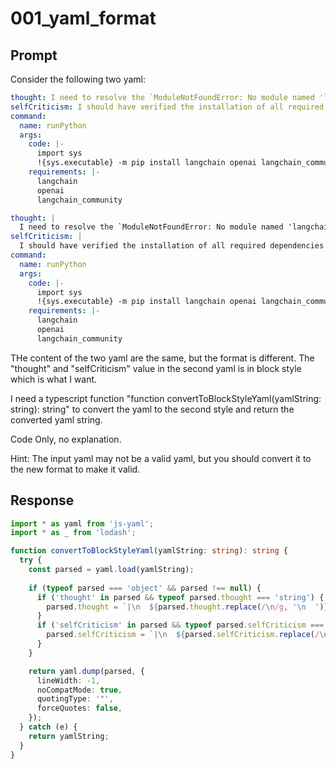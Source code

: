 # 001_yaml_format

## Prompt

Consider the following two yaml:

```yaml
thought: I need to resolve the `ModuleNotFoundError: No module named 'langchain_community'` error by ensuring that all necessary dependencies are correctly installed.
selfCriticism: I should have verified the installation of all required dependencies before running the code.
command:
  name: runPython
  args:
    code: |-
      import sys
      !{sys.executable} -m pip install langchain openai langchain_community
    requirements: |-
      langchain
      openai
      langchain_community
```

```yaml
thought: |
  I need to resolve the `ModuleNotFoundError: No module named 'langchain_community'` error by ensuring that all necessary dependencies are correctly installed.
selfCriticism: |
  I should have verified the installation of all required dependencies before running the code.
command:
  name: runPython
  args:
    code: |-
      import sys
      !{sys.executable} -m pip install langchain openai langchain_community
    requirements: |-
      langchain
      openai
      langchain_community
```

THe content of the two yaml are the same, but the format is different. The "thought" and "selfCriticism" value in the second yaml is in block style which is what I want. 

I need a typescript function "function convertToBlockStyleYaml(yamlString: string): string" to convert the yaml to the second style and return the converted yaml string.

Code Only, no explanation.

Hint: The input yaml may not be a valid yaml, but you should convert it to the new format to make it valid.

## Response

```typescript
import * as yaml from 'js-yaml';
import * as _ from 'lodash';

function convertToBlockStyleYaml(yamlString: string): string {
  try {
    const parsed = yaml.load(yamlString);
    
    if (typeof parsed === 'object' && parsed !== null) {
      if ('thought' in parsed && typeof parsed.thought === 'string') {
        parsed.thought = `|\n  ${parsed.thought.replace(/\n/g, '\n  ')}`;
      }
      if ('selfCriticism' in parsed && typeof parsed.selfCriticism === 'string') {
        parsed.selfCriticism = `|\n  ${parsed.selfCriticism.replace(/\n/g, '\n  ')}`;
      }
    }

    return yaml.dump(parsed, {
      lineWidth: -1,
      noCompatMode: true,
      quotingType: '"',
      forceQuotes: false,
    });
  } catch (e) {
    return yamlString;
  }
}
```

